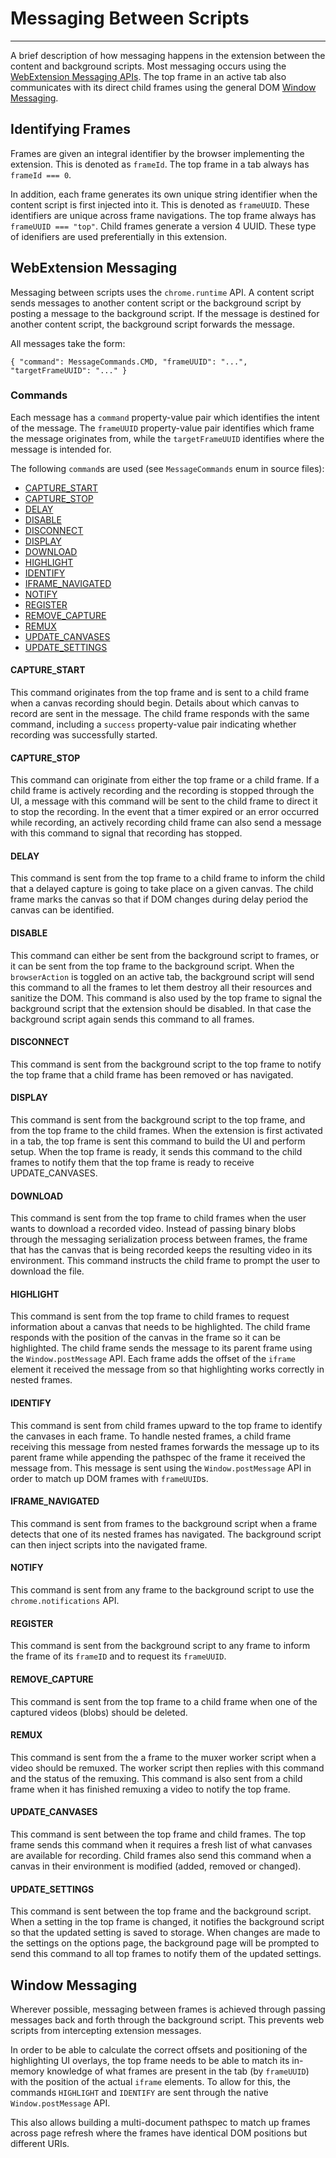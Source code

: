 # Messaging Between Scripts

---

A brief description of how messaging happens in the extension between the
content and background scripts. Most messaging occurs using the
[WebExtension Messaging APIs](#webext_msg). The top frame in an active tab
also communicates with its direct child frames using the general DOM
[Window Messaging](#window_msg).

## Identifying Frames

Frames are given an integral identifier by the browser implementing the
extension. This is denoted as `frameId`. The top frame in a tab always has
`frameId === 0`.

In addition, each frame generates its own unique string identifier
when the content script is first injected into it. This is denoted as
`frameUUID`. These identifiers are unique across frame navigations. The top
frame always has `frameUUID === "top"`. Child frames generate a version 4
UUID. These type of idenifiers are used preferentially in this extension.

## WebExtension Messaging <a name="webext_msg"></a>

Messaging between scripts uses the `chrome.runtime` API. A content script
sends messages to another content script or the background script by
posting a message to the background script. If the message is destined for
another content script, the background script forwards the message.

All messages take the form:

`{
  "command": MessageCommands.CMD,
  "frameUUID": "...",
  "targetFrameUUID": "..."
}`

### Commands

Each message has a `command` property-value pair which identifies the intent
of the message. The `frameUUID` property-value pair identifies which frame
the message originates from, while the `targetFrameUUID` identifies where
the message is intended for.

The following `command`s are used (see `MessageCommands` enum in source files):
- [CAPTURE_START](#capture_start)
- [CAPTURE_STOP](#capture_stop)
- [DELAY](#delay)
- [DISABLE](#disable)
- [DISCONNECT](#disconnect)
- [DISPLAY](#display)
- [DOWNLOAD](#download)
- [HIGHLIGHT](#highlight)
- [IDENTIFY](#identify)
- [IFRAME_NAVIGATED](#iframe_navigated)
- [NOTIFY](#notify)
- [REGISTER](#register)
- [REMOVE_CAPTURE](#remove_capture)
- [REMUX](#remux)
- [UPDATE_CANVASES](#update_canvases)
- [UPDATE_SETTINGS](#update_settings)

#### CAPTURE_START <a name="capture_start"></a>

This command originates from the top frame and is sent to a child frame when a
canvas recording should begin. Details about which canvas to record are sent in
the message. The child frame responds with the same command, including a
`success` property-value pair indicating whether recording was successfully
started.

#### CAPTURE_STOP <a name="capture_stop"></a>

This command can originate from either the top frame or a child frame. If a
child frame is actively recording and the recording is stopped through the UI,
a message with this command will be sent to the child frame to direct it to
stop the recording. In the event that a timer expired or an error occurred
while recording, an actively recording child frame can also send a message with
this command to signal that recording has stopped.

#### DELAY <a name="delay"></a>

This command is sent from the top frame to a child frame to inform the child
that a delayed capture is going to take place on a given canvas. The child
frame marks the canvas so that if DOM changes during delay period the canvas
can be identified.

#### DISABLE <a name="disable"></a>

This command can either be sent from the background script to frames, or
it can be sent from the top frame to the background script. When the
`browserAction` is toggled on an active tab, the background script will send
this command to all the frames to let them destroy all their resources and
sanitize the DOM. This command is also used by the top frame to signal the
background script that the extension should be disabled. In that case the
background script again sends this command to all frames.

#### DISCONNECT <a name="disconnect"></a>

This command is sent from the background script to the top frame to notify
the top frame that a child frame has been removed or has navigated.

#### DISPLAY <a name="display"></a>

This command is sent from the background script to the top frame, and from the
top frame to the child frames. When the extension is first activated in a tab,
the top frame is sent this command to build the UI and perform setup. When
the top frame is ready, it sends this command to the child frames to notify
them that the top frame is ready to receive UPDATE_CANVASES.

#### DOWNLOAD <a name="download"></a>

This command is sent from the top frame to child frames when the user wants to
download a recorded video. Instead of passing binary blobs through the
messaging serialization process between frames, the frame that has the canvas
that is being recorded keeps the resulting video in its environment. This
command instructs the child frame to prompt the user to download the file.

#### HIGHLIGHT <a name="highlight"></a>

This command is sent from the top frame to child frames to request
information about a canvas that needs to be highlighted. The child frame
responds with the position of the canvas in the frame so it can be
highlighted. The child frame sends the message to its parent frame using
the `Window.postMessage` API. Each frame adds the offset of the `iframe`
element it received the message from so that highlighting works correctly
in nested frames.

#### IDENTIFY <a name="identify"></a>

This command is sent from child frames upward to the top frame to identify the
canvases in each frame. To handle nested frames, a child frame receiving this
message from nested frames forwards the message up to its parent frame while
appending the pathspec of the frame it received the message from. This message
is sent using the `Window.postMessage` API in order to match up DOM frames with
`frameUUID`s.

#### IFRAME_NAVIGATED <a name="iframe_navigated"></a>

This command is sent from frames to the background script when a frame detects
that one of its nested frames has navigated. The background script can then
inject scripts into the navigated frame.

#### NOTIFY <a name="notify"></a>

This command is sent from any frame to the background script to use the
`chrome.notifications` API.

#### REGISTER <a name="register"></a>

This command is sent from the background script to any frame to inform the
frame of its `frameID` and to request its `frameUUID`.

#### REMOVE_CAPTURE <a name="remove_capture"></a>

This command is sent from the top frame to a child frame when one of the
captured videos (blobs) should be deleted.

#### REMUX <a name="remux"></a>

This command is sent from the a frame to the muxer worker script when a video
should be remuxed. The worker script then replies with this command and the
status of the remuxing. This command is also sent from a child frame when
it has finished remuxing a video to notify the top frame.

#### UPDATE_CANVASES <a name="update_canvases"></a>

This command is sent between the top frame and child frames. The top frame
sends this command when it requires a fresh list of what canvases are available
for recording. Child frames also send this command when a canvas in their
environment is modified (added, removed or changed).

#### UPDATE_SETTINGS <a name="update_settings"></a>

This command is sent between the top frame and the background script. When a
setting in the top frame is changed, it notifies the background script so that
the updated setting is saved to storage. When changes are made to the settings
on the options page, the background page will be prompted to send this
command to all top frames to notify them of the updated settings.


## Window Messaging <a name="window_msg"></a>

Wherever possible, messaging between frames is achieved through passing
messages back and forth through the background script. This prevents web
scripts from intercepting extension messages.

In order to be able to calculate the correct offsets and positioning of
the highlighting UI overlays, the top frame needs to be able to match its
in-memory knowledge of what frames are present in the tab (by `frameUUID`)
with the position of the actual `iframe` elements. To allow for this,
the commands `HIGHLIGHT` and `IDENTIFY` are sent through the native
`Window.postMessage` API.

This also allows building a multi-document pathspec to match up frames
across page refresh where the frames have identical DOM positions but
different URIs.

